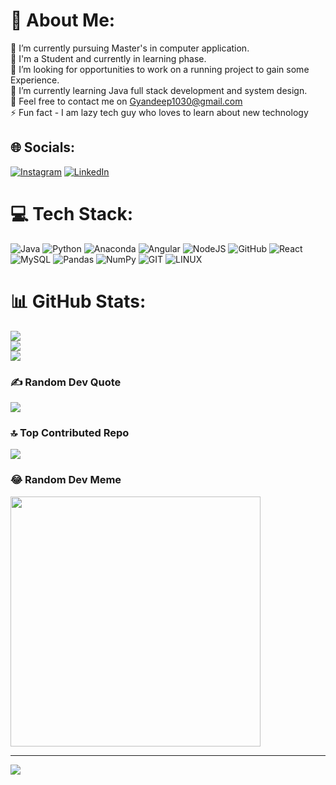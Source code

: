 # 💫 About Me:
🔭 I’m currently pursuing Master's in computer application.<br>👯 I'm a Student and currently in learning phase.<br>🤝 I’m looking for opportunities to work on a running project to gain some Experience.<br>🌱 I’m currently learning Java full stack development and system design.<br>💬 Feel free to contact me on Gyandeep1030@gmail.com<br>⚡ Fun fact - I am lazy tech guy who loves to learn about new technology


## 🌐 Socials:
[![Instagram](https://img.shields.io/badge/Instagram-%23E4405F.svg?logo=Instagram&logoColor=white)](https://instagram.com/Gyandeep1030) [![LinkedIn](https://img.shields.io/badge/LinkedIn-%230077B5.svg?logo=linkedin&logoColor=white)](https://linkedin.com/in/gyandeep-kumar-🇮🇳-a5b986137) 

# 💻 Tech Stack:
![Java](https://img.shields.io/badge/java-%23ED8B00.svg?style=for-the-badge&logo=java&logoColor=white) ![Python](https://img.shields.io/badge/python-3670A0?style=for-the-badge&logo=python&logoColor=ffdd54) ![Anaconda](https://img.shields.io/badge/Anaconda-%2344A833.svg?style=for-the-badge&logo=anaconda&logoColor=white) ![Angular](https://img.shields.io/badge/angular-%23DD0031.svg?style=for-the-badge&logo=angular&logoColor=white) ![NodeJS](https://img.shields.io/badge/node.js-6DA55F?style=for-the-badge&logo=node.js&logoColor=white) ![GitHub](https://img.shields.io/badge/GitHub-%23121011.svg?style=for-the-badge&logo=github&logoColor=white) ![React](https://img.shields.io/badge/react-%2320232a.svg?style=for-the-badge&logo=react&logoColor=%2361DAFB) ![MySQL](https://img.shields.io/badge/mysql-%2300f.svg?style=for-the-badge&logo=mysql&logoColor=white) ![Pandas](https://img.shields.io/badge/pandas-%23150458.svg?style=for-the-badge&logo=pandas&logoColor=white) ![NumPy](https://img.shields.io/badge/numpy-%23013243.svg?style=for-the-badge&logo=numpy&logoColor=white) ![GIT](https://img.shields.io/badge/Git-fc6d26?style=for-the-badge&logo=git&logoColor=white) ![LINUX](https://img.shields.io/badge/Linux-FCC624?style=for-the-badge&logo=linux&logoColor=black)
# 📊 GitHub Stats:
![](https://github-readme-stats.vercel.app/api?username=Gyandeep1030&theme=dark&hide_border=true&include_all_commits=true&count_private=true)<br/>
![](https://github-readme-streak-stats.herokuapp.com/?user=Gyandeep1030&theme=dark&hide_border=true)<br/>
![](https://github-readme-stats.vercel.app/api/top-langs/?username=Gyandeep1030&theme=dark&hide_border=true&include_all_commits=true&count_private=true&layout=compact)

### ✍️ Random Dev Quote
![](https://quotes-github-readme.vercel.app/api?type=horizontal&theme=radical)

### 🔝 Top Contributed Repo
![](https://github-contributor-stats.vercel.app/api?username=Gyandeep1030&limit=5&theme=dark&combine_all_yearly_contributions=true)

### 😂 Random Dev Meme
<img src='https://randommeme-five.vercel.app/' style="height: 400px;"/>

---
[![](https://visitcount.itsvg.in/api?id=Gyandeep1030&icon=0&color=0)](https://visitcount.itsvg.in)

<!-- Proudly created with GPRM ( https://gprm.itsvg.in ) -->
